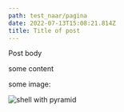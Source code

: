 ```yaml
---
path: test_naar/pagina
date: 2022-07-13T15:08:21.814Z
title: Title of post
---
```

Post body

some content

some image:

![shell with pyramid](/assets/aske-westh-fraske_.jpeg "Beautiful shell image")